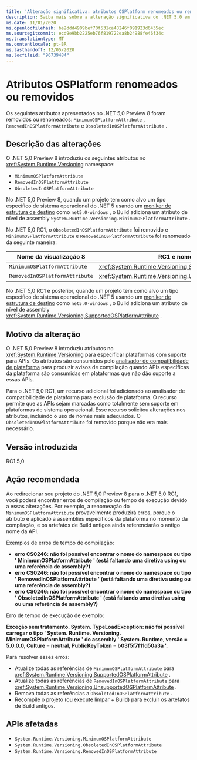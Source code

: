 ```yaml
---
title: 'Alteração significativa: atributos OSPlatform renomeados ou removidos'
description: Saiba mais sobre a alteração significativa do .NET 5,0 em bibliotecas principais do .NET em que os atributos da plataforma do sistema operacional que foram introduzidos em uma versão de visualização foram removidos ou renomeados.
ms.date: 11/01/2020
ms.openlocfilehash: be2ddd4909bef70f531ca48246f091923d6435ec
ms.sourcegitcommit: ecd9e9bb2225eb76f819722ea8b24988fe46f34c
ms.translationtype: MT
ms.contentlocale: pt-BR
ms.lasthandoff: 12/05/2020
ms.locfileid: "96739484"
---
```

# <a name="osplatform-attributes-renamed-or-removed"></a>Atributos OSPlatform renomeados ou removidos

Os seguintes atributos apresentados no .NET 5,0 Preview 8 foram removidos ou renomeados: `MinimumOSPlatformAttribute` , `RemovedInOSPlatformAttribute` e `ObsoletedInOSPlatformAttribute` .

## <a name="change-description"></a>Descrição das alterações

O .NET 5,0 Preview 8 introduziu os seguintes atributos no <xref:System.Runtime.Versioning> namespace:

- `MinimumOSPlatformAttribute`
- `RemovedInOSPlatformAttribute`
- `ObsoletedInOSPlatformAttribute`

No .NET 5,0 Preview 8, quando um projeto tem como alvo um tipo específico de sistema operacional do .NET 5 usando um [moniker de estrutura de destino](../../../../standard/frameworks.md) como `net5.0-windows` , o Build adiciona um atributo de nível de assembly `System.Runtime.Versioning.MinimumOSPlatformAttribute` .

No .NET 5,0 RC1, o `ObsoletedInOSPlatformAttribute` foi removido e `MinimumOSPlatformAttribute` e `RemovedInOSPlatformAttribute` foi renomeado da seguinte maneira:

| Nome da visualização 8 | RC1 e nome posterior |
| - | - |
| `MinimumOSPlatformAttribute` | <xref:System.Runtime.Versioning.SupportedOSPlatformAttribute> |
| `RemovedInOSPlatformAttribute` | <xref:System.Runtime.Versioning.UnsupportedOSPlatformAttribute> |

No .NET 5,0 RC1 e posterior, quando um projeto tem como alvo um tipo específico de sistema operacional do .NET 5 usando um [moniker de estrutura de destino](../../../../standard/frameworks.md) como `net5.0-windows` , o Build adiciona um atributo de nível de assembly <xref:System.Runtime.Versioning.SupportedOSPlatformAttribute> .

## <a name="reason-for-change"></a>Motivo da alteração

O .NET 5,0 Preview 8 introduziu atributos no <xref:System.Runtime.Versioning> para especificar plataformas com suporte para APIs. Os atributos são consumidos pelo [analisador de compatibilidade de plataforma](../../code-analysis/5.0/ca1416-platform-compatibility-analyzer.md) para produzir avisos de compilação quando APIs específicas da plataforma são consumidas em plataformas que não dão suporte a essas APIs.

Para o .NET 5,0 RC1, um recurso adicional foi adicionado ao analisador de compatibilidade de plataforma para exclusão de plataforma. O recurso permite que as APIs sejam marcadas como totalmente sem suporte em plataformas de sistema operacional. Esse recurso solicitou alterações nos atributos, incluindo o uso de nomes mais adequados. O `ObsoletedInOSPlatformAttribute` foi removido porque não era mais necessário.

## <a name="version-introduced"></a>Versão introduzida

RC1 5,0

## <a name="recommended-action"></a>Ação recomendada

Ao redirecionar seu projeto do .NET 5,0 Preview 8 para o .NET 5,0 RC1, você poderá encontrar erros de compilação ou tempo de execução devido a essas alterações. Por exemplo, a renomeação do `MinimumOSPlatformAttribute` provavelmente produzirá erros, porque o atributo é aplicado a assemblies específicos da plataforma no momento da compilação, e os artefatos de Build antigos ainda referenciarão o antigo nome da API.

Exemplos de erros de tempo de compilação:

- **erro CS0246: não foi possível encontrar o nome do namespace ou tipo ' MinimumOSPlatformAttribute ' (está faltando uma diretiva using ou uma referência de assembly?)**
- **erro CS0246: não foi possível encontrar o nome do namespace ou tipo ' RemovedInOSPlatformAttribute ' (está faltando uma diretiva using ou uma referência de assembly?)**
- **erro CS0246: não foi possível encontrar o nome do namespace ou tipo ' ObsoletedInOSPlatformAttribute ' (está faltando uma diretiva using ou uma referência de assembly?)**

Erro de tempo de execução de exemplo:

**Exceção sem tratamento. System. TypeLoadException: não foi possível carregar o tipo ' System. Runtime. Versioning. MinimumOSPlatformAttribute ' do assembly ' System. Runtime, versão = 5.0.0.0, Culture = neutral, PublicKeyToken = b03f5f7f11d50a3a '.**

Para resolver esses erros:

- Atualize todas as referências de `MinimumOSPlatformAttribute` para <xref:System.Runtime.Versioning.SupportedOSPlatformAttribute> .
- Atualize todas as referências de `RemovedInOSPlatformAttribute` para <xref:System.Runtime.Versioning.UnsupportedOSPlatformAttribute> .
- Remova todas as referências a `ObsoletedInOSPlatformAttribute` .
- Recompile o projeto (ou execute limpar + Build) para excluir os artefatos de Build antigos.

## <a name="affected-apis"></a>APIs afetadas

- `System.Runtime.Versioning.MinimumOSPlatformAttribute`
- `System.Runtime.Versioning.ObsoletedInOSPlatformAttribute`
- `System.Runtime.Versioning.RemovedInOSPlatformAttribute`

<!--

### Category

Core .NET libraries

### Affected APIs

- `T:System.Runtime.Versioning.MinimumOSPlatformAttribute`
- `T:System.Runtime.Versioning.ObsoletedInOSPlatformAttribute`
- `T:System.Runtime.Versioning.RemovedInOSPlatformAttribute`

-->
